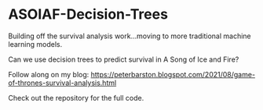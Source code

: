 # ASOIAF-Decision-Trees


Building off the survival analysis work...moving to more traditional machine learning models. 

Can we use decision trees to predict survival in A Song of Ice and Fire? 

Follow along on my blog: https://peterbarston.blogspot.com/2021/08/game-of-thrones-survival-analysis.html

Check out the repository for the full code. 


